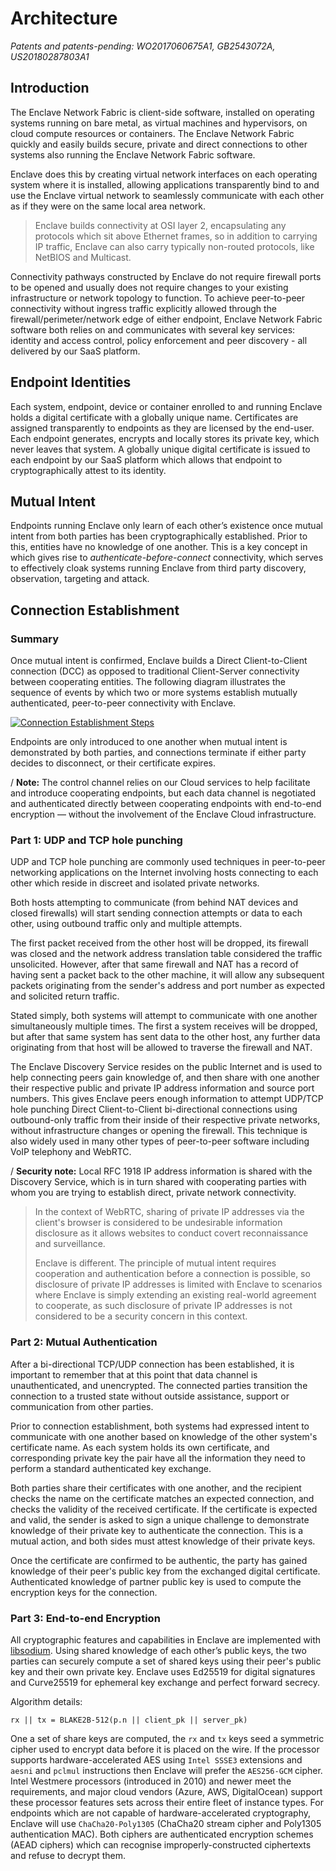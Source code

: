 # Architecture

*Patents and patents-pending: WO2017060675A1, GB2543072A, US20180287803A1*

## Introduction

The Enclave Network Fabric is client-side software, installed on operating systems running on bare metal, as virtual machines and hypervisors, on cloud compute resources or containers. The Enclave Network Fabric  quickly and easily builds secure, private and direct connections to other systems also running the Enclave Network Fabric software.

Enclave does this by creating virtual network interfaces on each operating system where it is installed, allowing applications transparently bind to and use the Enclave virtual network to seamlessly communicate with each other as if they were on the same local area network.

> Enclave builds connectivity at OSI layer 2, encapsulating any protocols which sit above Ethernet frames, so in addition to carrying IP traffic, Enclave can also carry typically non-routed protocols, like NetBIOS and Multicast.

Connectivity pathways constructed by Enclave do not require firewall ports to be opened and usually does not require changes to your existing infrastructure or network topology to function. To achieve peer-to-peer connectivity without ingress traffic explicitly allowed through the firewall/perimeter/network edge of either endpoint, Enclave Network Fabric software both relies on and communicates with several key services: identity and access control, policy enforcement and peer discovery - all delivered by our SaaS platform.

## Endpoint Identities

Each system, endpoint, device or container enrolled to and running Enclave holds a digital certificate with a globally unique name. Certificates are assigned transparently to endpoints as they are licensed by the end-user. Each endpoint generates, encrypts and locally stores its private key, which never leaves that system. A globally unique digital certificate is issued to each endpoint by our SaaS platform which allows that endpoint to cryptographically attest to its identity.

## Mutual Intent

Endpoints running Enclave only learn of each other’s existence once mutual intent from both parties has been cryptographically established. Prior to this, entities have no knowledge of one another. This is a key concept in which gives rise to *authenticate-before-connect* connectivity, which serves to effectively cloak systems running Enclave from third party discovery, observation, targeting and attack.

## Connection Establishment

### Summary

Once mutual intent is confirmed, Enclave builds a Direct Client-to-Client connection (DCC) as opposed to traditional Client-Server connectivity between cooperating entities. The following diagram illustrates the sequence of events by which two or more systems establish mutually authenticated, peer-to-peer connectivity with Enclave.

[![Connection Establishment Steps](/images/handbook/architecture/enclave-architecture-workflow-small.png)](/images/handbook/architecture/enclave-architecture-workflow.png)

Endpoints are only introduced to one another when mutual intent is demonstrated by both parties, and connections terminate if either party decides to disconnect, or their certificate expires.

/ **Note:** The control channel relies on our Cloud services to help facilitate and introduce cooperating endpoints, but each data channel is negotiated and authenticated directly between cooperating endpoints with end-to-end encryption — without the involvement of the Enclave Cloud infrastructure.

### Part 1: UDP and TCP hole punching

UDP and TCP hole punching are commonly used techniques in peer-to-peer networking applications on the Internet involving hosts connecting to each other which reside in discreet and isolated private networks.

Both hosts attempting to communicate (from behind NAT devices and closed firewalls) will start sending connection attempts or data to each other, using outbound traffic only and multiple attempts.

The first packet received from the other host will be dropped, its firewall was closed and the network address translation table considered the traffic unsolicited. However, after that same firewall and NAT has a record of having sent a packet back to the other machine, it will allow any subsequent packets originating from the sender's address and port number as expected and solicited return traffic.

Stated simply, both systems will attempt to communicate with one another simultaneously multiple times. The first a system receives will be dropped, but after that same system has sent data to the other host, any further data originating from that host will be allowed to traverse the firewall and NAT.

The Enclave Discovery Service resides on the public Internet and is used to help connecting peers gain knowledge of, and then share with one another their respective public and private IP address information and source port numbers. This gives Enclave peers enough information to attempt UDP/TCP hole punching Direct Client-to-Client bi-directional connections using outbound-only traffic from their inside of their respective private networks, without infrastructure changes or opening the firewall. This technique is also widely used in many other types of peer-to-peer software including VoIP telephony and WebRTC.

/ **Security note:** Local RFC 1918 IP address information is shared with the Discovery Service, which is in turn shared with cooperating parties with whom you are trying to establish direct, private network connectivity.
>
> In the context of WebRTC, sharing of private IP addresses via the client's browser is considered to be undesirable information disclosure as it allows websites to conduct covert reconnaissance and surveillance.
>
> Enclave is different. The principle of mutual intent requires cooperation and authentication before a connection is possible, so disclosure of private IP addresses is limited with Enclave to scenarios where Enclave is simply extending an existing real-world agreement to cooperate, as such disclosure of private IP addresses is not considered to be a security concern in this context.

### Part 2: Mutual Authentication

After a bi-directional TCP/UDP connection has been established, it is important to remember that at this point that data channel is unauthenticated, and unencrypted. The connected parties transition the connection to a trusted state without outside assistance, support or communication from other parties.

Prior to connection establishment, both systems had expressed intent to communicate with one another based on knowledge of the other system's certificate name. As each system holds its own certificate, and corresponding private key the pair have all the information they need to perform a standard authenticated key exchange.

Both parties share their certificates with one another, and the recipient checks the name on the certificate matches an expected connection, and checks the validity of the received certificate. If the certificate is expected and valid, the sender is asked to sign a unique challenge to demonstrate knowledge of their private key to authenticate the connection. This is a mutual action, and both sides must attest knowledge of their private keys.

Once the certificate are confirmed to be authentic, the party has gained knowledge of their peer's public key from the exchanged digital certificate. Authenticated knowledge of partner public key is used to compute the encryption keys for the connection.

### Part 3: End-to-end Encryption

All cryptographic features and capabilities in Enclave are implemented with [libsodium](https://github.com/jedisct1/libsodium). Using shared knowledge of each other’s public keys, the two parties can securely compute a set of shared keys using their peer's public key and their own private key. Enclave uses Ed25519 for digital signatures and Curve25519 for ephemeral key exchange and perfect forward secrecy.

Algorithm details:

```text
rx || tx = BLAKE2B-512(p.n || client_pk || server_pk)
```

One a set of share keys are computed, the `rx` and `tx` keys seed a symmetric cipher used to encrypt data before it is placed on the wire. If the processor supports hardware-accelerated AES using `Intel SSSE3` extensions and `aesni` and `pclmul` instructions then Enclave will prefer the `AES256-GCM` cipher. Intel Westmere processors (introduced in 2010) and newer meet the requirements, and major cloud vendors (Azure, AWS, DigitalOcean) support these processor features sets across their entire fleet of instance types. For endpoints which are not capable of hardware-accelerated cryptography, Enclave will use `ChaCha20-Poly1305` (ChaCha20 stream cipher and Poly1305 authentication MAC). Both ciphers are authenticated encryption schemes (AEAD ciphers) which can recognise improperly-constructed ciphertexts and refuse to decrypt them.